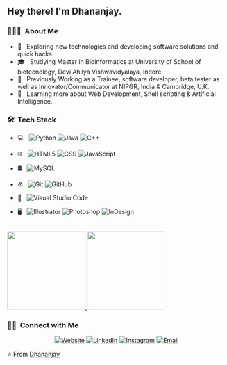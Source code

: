 <h2> Hey there! I'm Dhananjay.</h2>

<h3> 👨🏻‍💻 &nbsp;About Me </h3>

- 🤔 &nbsp; Exploring new technologies and developing software solutions and quick hacks.
- 🎓 &nbsp; Studying Master in Bioinformatics at University of School of biotecnology, Devi Ahilya Vishwavidyalaya, Indore.
- 💼 &nbsp; Previously Working as a Trainee, software developer, beta tester as well as Innovator/Communicator at NIPGR, India & Cambridge, U.K. 
- 🌱 &nbsp; Learning more about Web Development, Shell scripting & Artificial Intelligence.

<h3> 🛠 &nbsp;Tech Stack</h3>

- 💻 &nbsp;
  ![Python](https://img.shields.io/badge/-Python-333333?style=flat&logo=python)
  ![Java](https://img.shields.io/badge/-Java-333333?style=flat&logo=Java&logoColor=007396)
  ![C++](https://img.shields.io/badge/-C++-333333?style=flat&logo=C%2B%2B&logoColor=00599C)
  
- 🌐 &nbsp;
  ![HTML5](https://img.shields.io/badge/-HTML5-333333?style=flat&logo=HTML5)
  ![CSS](https://img.shields.io/badge/-CSS-333333?style=flat&logo=CSS3&logoColor=1572B6)
  ![JavaScript](https://img.shields.io/badge/-JavaScript-333333?style=flat&logo=javascript)
  
- 🛢 &nbsp;
  ![MySQL](https://img.shields.io/badge/-MySQL-333333?style=flat&logo=mysql)
 
- ⚙️ &nbsp;
  ![Git](https://img.shields.io/badge/-Git-333333?style=flat&logo=git)
  ![GitHub](https://img.shields.io/badge/-GitHub-333333?style=flat&logo=github)
  
- 🔧 &nbsp;
  ![Visual Studio Code](https://img.shields.io/badge/-Visual%20Studio%20Code-333333?style=flat&logo=visual-studio-code&logoColor=007ACC)
  
- 🖥 &nbsp;
  ![Illustrator](https://img.shields.io/badge/-Illustrator-333333?style=flat&logo=adobe-illustrator)
  ![Photoshop](https://img.shields.io/badge/-Photoshop-333333?style=flat&logo=adobe-photoshop)
  ![InDesign](https://img.shields.io/badge/-InDesign-333333?style=flat&logo=adobe-indesign)

<br/>

<a href="https://github.com/xenophiliamee">
  <img height="180em" src="https://github-readme-stats.vercel.app/api?username=xenophiliamee&theme=buefy&show_icons=true" />
  <img height="180em" src="https://github-readme-stats.vercel.app/api/top-langs/?username=xenophiliamee&theme=buefy&layout=compact" />
</a>

<br/>

<h3> 🤝🏻 &nbsp;Connect with Me </h3>

<p align="center">
<a href="https://dhananjaysharma.netlify.app/"><img alt="Website" src="https://img.shields.io/badge/Website-www.Dhananjaysharma.com-blue?style=flat-square&logo=google-chrome"></a>
<a href="https://www.linkedin.com/in/dhananjay-sharma-3b209a203/"><img alt="LinkedIn" src="https://img.shields.io/badge/LinkedIn-Dhananjay%20Sharma-blue?style=flat-square&logo=linkedin"></a>
<a href="https://www.instagram.com/creative_innerme/"><img alt="Instagram" src="https://img.shields.io/badge/Instagram-Dhananjay__-blue?style=flat-square&logo=instagram"></a>
<a href="mailto:Dhananjaysharma2506@gmail.com"><img alt="Email" src="https://img.shields.io/badge/Email-Dhananjaysharma2506@gmail.com-blue?style=flat-square&logo=gmail"></a>
</p>

⭐️ From [Dhananjay](https://github.com/xenophiliamee)
